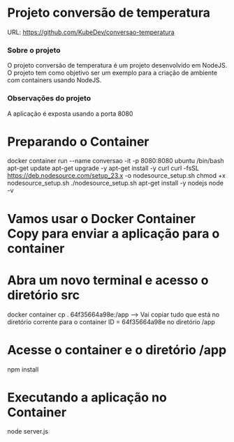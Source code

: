 # Projeto conversão de temperatura
URL: https://github.com/KubeDev/conversao-temperatura

### Sobre o projeto
O projeto conversão de temperatura é um projeto desenvolvido em NodeJS. O projeto tem como objetivo ser um exemplo para a criação de ambiente com containers usando NodeJS.

### Observações do projeto
A aplicação é exposta usando a porta 8080

# Preparando o Container
docker container run --name conversao -it -p 8080:8080 ubuntu /bin/bash
apt-get update
apt-get upgrade -y
apt-get install -y curl
curl -fsSL https://deb.nodesource.com/setup_23.x -o nodesource_setup.sh
chmod +x nodesource_setup.sh
./nodesource_setup.sh
apt-get install -y nodejs
node -v


# Vamos usar o Docker Container Copy para enviar a aplicação para o container
# Abra um novo terminal e acesso o diretório src
docker container cp . 64f35664a98e:/app --> Vai copiar tudo que está no diretório corrente para o container ID = 64f35664a98e no diretório /app

# Acesse o container e o diretório /app
npm install

# Executando a aplicação no Container
node server.js